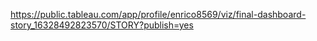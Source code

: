 https://public.tableau.com/app/profile/enrico8569/viz/final-dashboard-story_16328492823570/STORY?publish=yes

